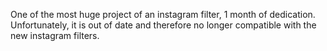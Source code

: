 One of the most huge project of an instagram filter, 1 month of dedication. Unfortunately, it is out of date and therefore no longer
compatible with the new instagram filters.
